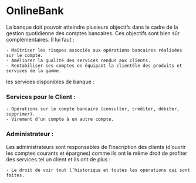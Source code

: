 # OnlineBank
La banque doit pouvoir atteindre plusieurs objectifs dans le cadre de la gestion quotidienne
des comptes bancaires. Ces objectifs sont bien sûr complémentaires. Il lui faut :

    - Maîtriser les risques associés aux opérations bancaires réalisées sur le compte.
    - Améliorer la qualité des services rendus aux clients.
    - Rentabiliser ses comptes en équipant la clientèle des produits et services de la gamme.
    
les services disponibles de banque :
### Services pour le Client :
    - Opérations sur le compte bancaire (consulter, créditer, débiter, supprimer).
    - Virement d’un compte à un autre compte.
    
### Administrateur :
Les administrateurs sont responsables de l’inscription des clients (d’ouvrir les comptes courants et épargnes) comme ils ont le même droit de profiter des services tel un client et ils ont de plus :

    - Le droit de voir tout l’historique et toutes les opérations qui sont faites.                    

